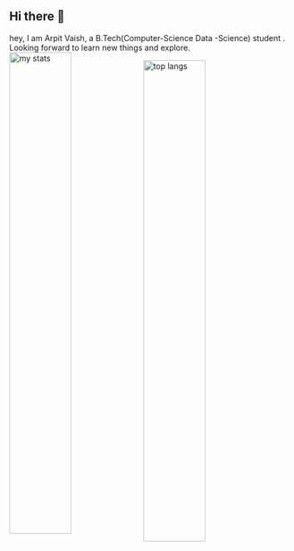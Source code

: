 ## Hi there 👋
hey, I am Arpit Vaish, a B.Tech(Computer-Science Data -Science) student . Looking forward to learn new things and explore.
<img alt="my stats" align="left" width="47%" src="https://github-readme-stats.vercel.app/api?username=apricotarpit&show_icons=true&theme=default"/>

<img alt="top langs" align="left" width="47%" src="https://github-readme-stats.vercel.app/api/top-langs/?username=apricotarpit&layout=compact"/>

<!--
**apricotarpit/apricotarpit** is a ✨ _special_ ✨ repository because its `README.md` (this file) appears on your GitHub profile.

Here are some ideas to get you started:

- 🔭 I’m currently working on ...
- 🌱 I’m currently learning ...
- 👯 I’m looking to collaborate on ...
- 🤔 I’m looking for help with ...
- 💬 Ask me about ...
- 📫 How to reach me: ...
- 😄 Pronouns: ...
- ⚡ Fun fact: ...
-->
